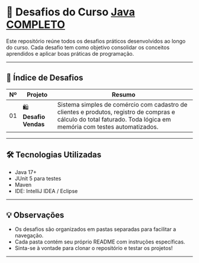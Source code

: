 # 🚀 Desafios do Curso [Java COMPLETO](https://www.udemy.com/course/fundamentos-de-programacao-com-java/learn/lecture/5740792#overview)

Este repositório reúne todos os desafios práticos desenvolvidos ao longo do curso. Cada desafio tem como objetivo consolidar os conceitos aprendidos e aplicar boas práticas de programação.

---

## 📂 Índice de Desafios

| Nº | Projeto | Resumo |
|----|---------|--------|
| 01 | 🛍️ **Desafio Vendas** | Sistema simples de comércio com cadastro de clientes e produtos, registro de compras e cálculo do total faturado. Toda lógica em memória com testes automatizados.|

---

## 🛠️ Tecnologias Utilizadas

- Java 17+
- JUnit 5 para testes
- Maven
- IDE: IntelliJ IDEA / Eclipse

---

## 💡 Observações

- Os desafios são organizados em pastas separadas para facilitar a navegação.
- Cada pasta contém seu próprio README com instruções específicas.
- Sinta-se à vontade para clonar o repositório e testar os projetos!

---
